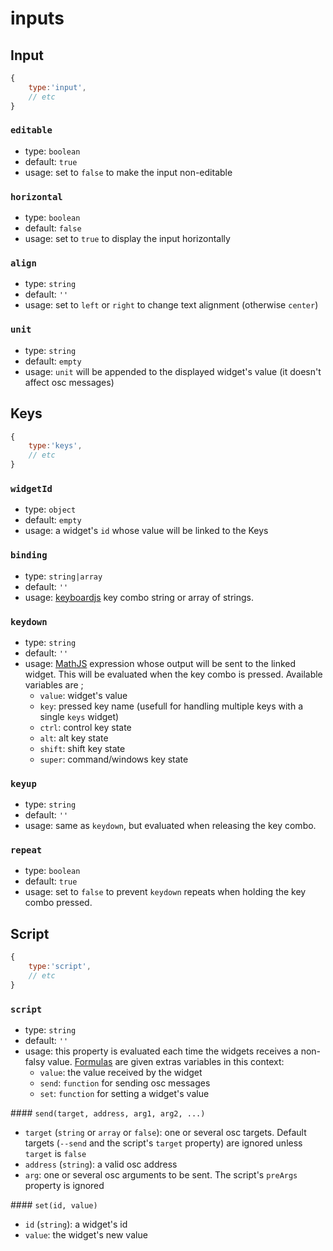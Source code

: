 # inputs

## Input


```js
{
    type:'input',
    // etc
}
```

### `editable`
- type: `boolean`
- default: `true`
- usage: set to `false` to make the input non-editable

### `horizontal`
- type: `boolean`
- default: `false`
- usage: set to `true` to display the input horizontally

### `align`
- type: `string`
- default: `''`
- usage: set to `left` or `right` to change text alignment (otherwise `center`)

### `unit`
- type: `string`
- default: `empty`
- usage: `unit` will be appended to the displayed widget's value (it doesn't affect osc messages)


## Keys


```js
{
    type:'keys',
    // etc
}
```

### `widgetId`
- type: `object`
- default: `empty`
- usage: a widget's `id` whose value will be linked to the Keys

### `binding`
- type: `string|array`
- default: `''`
- usage: [keyboardjs](https://github.com/RobertWHurst/KeyboardJS) key combo string or array of strings.

### `keydown`
- type: `string`
- default: `''`
- usage: [MathJS](http://mathjs.org/docs/expressions/syntax.html) expression whose output will be sent to the linked widget. This will be evaluated when the key combo is pressed. Available variables are ;
  - `value`: widget's value
  - `key`: pressed key name (usefull for handling multiple keys with a single `keys` widget)
  - `ctrl`: control key state
  - `alt`: alt key state    
  - `shift`: shift key state   
  - `super`: command/windows key state   

### `keyup`
- type: `string`
- default: `''`
- usage: same as `keydown`, but evaluated when releasing the key combo.

### `repeat`
- type: `boolean`
- default: `true`
- usage: set to `false` to prevent `keydown` repeats when holding the key combo pressed.


## Script


```js
{
    type:'script',
    // etc
}
```

### `script`
- type: `string`
- default: `''`
- usage: this property is evaluated each time the widgets receives a non-falsy value. [Formulas](../extras/advanced-property-syntax/#formulas) are given extras variables in this context:
  - `value`: the value received by the widget
  - `send`: `function` for sending osc messages
  - `set`: `function` for setting a widget's value

#### `send(target, address, arg1, arg2, ...)`
- `target` (`string` or `array` or `false`): one or several osc targets. Default targets (`--send` and the script's `target` property) are ignored unless `target` is `false`
- `address` (`string`): a valid osc address
- `arg`: one or several osc arguments to be sent. The script's `preArgs` property is ignored

#### `set(id, value)`
- `id` (`string`): a widget's id
- `value`: the widget's new value
